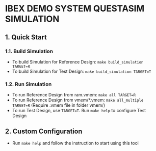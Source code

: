 # IBEX DEMO SYSTEM QUESTASIM SIMULATION

## **1. Quick Start**

### **1.1. Build Simulation**
- To build Simulation for Reference Design: `make build_simulation TARGET=R`
- To build Simulation for Test Design:      `make build_simulation TARGET=T`

### **1.2. Run Simulation**

- To run Reference Design from ram.vmem: `make all TARGET=R`
- To run Reference Design from vmem/*.vmem: `make all_multiple TARGET=R` (Require .vmem file in folder vmem/)
- To run Test Design, use `TARGET=T`. Run `make help` to configure Test Design

## **2. Custom Configuration**

- Run `make help` and follow the instruction to start using this tool
